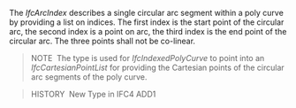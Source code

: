 ﻿The _IfcArcIndex_ describes a single circular arc segment within a poly curve by providing a list on indices. The first index is the start point of the circular arc, the second index is a point on arc, the third index is the end point of the circular arc. The three points shall not be co-linear.

> NOTE&nbsp; The type is used for _IfcIndexedPolyCurve_ to point into an _IfcCartesianPointList_ for providing the Cartesian points of the circular arc segments of the poly curve.

> HISTORY&nbsp; New Type in IFC4 ADD1
